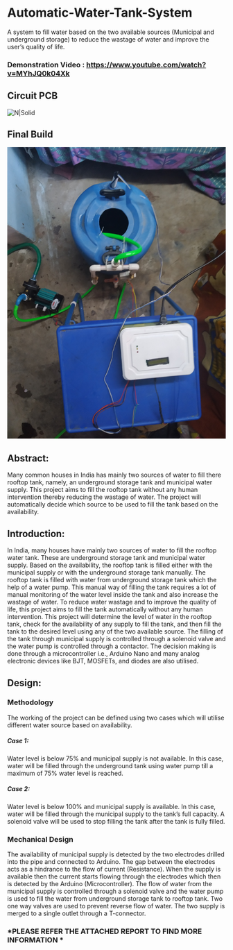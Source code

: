 # Automatic-Water-Tank-System
A system to fill water based on the two available sources (Municipal and underground storage) to reduce the wastage of water and improve the user’s quality of life. 

### Demonstration Video : https://www.youtube.com/watch?v=MYhJQ0k04Xk

## Circuit PCB
![N|Solid](https://github.com/naman-tanwar/Automatic-Water-Tank-System/blob/main/Photos/IMG_20211016_184807.jpg)
## Final Build
![N|Solid](https://github.com/naman-tanwar/Automatic-Water-Tank-System/blob/main/Photos/IMG_20211107_113342.jpg)

## Abstract:
Many common houses in India has mainly two sources of water to fill there rooftop tank, namely, an underground storage tank and municipal water supply. This project aims to fill the rooftop tank without any human intervention thereby reducing the wastage of water. The project will automatically decide which source to be used to fill the tank based on the availability.

## Introduction:
In India, many houses have mainly two sources of water to fill the rooftop water tank. These are underground storage tank and municipal water supply. Based on the availability, the rooftop tank is filled either with the municipal supply or with the underground storage tank manually. The rooftop tank is filled with water from underground storage tank which the help of a water pump.
This manual way of filling the tank requires a lot of manual monitoring of the water level inside the tank and also increase the wastage of water. To reduce water wastage and to improve the quality of life, this project aims to fill the tank automatically without any human intervention.
This project will determine the level of water in the rooftop tank, check for the availability of any supply to fill the tank, and then fill the tank to the desired level using any of the two available source. The filling of the tank through municipal supply is controlled through a solenoid valve and the water pump is controlled through a contactor. The decision making is done through a microcontroller i.e., Arduino Nano and many analog electronic devices like BJT, MOSFETs, and diodes are also utilised.

## Design:
### Methodology
The working of the project can be defined using two cases which will utilise different water source based on availability.
##### Case 1:
Water level is below 75% and municipal supply is not available.
In this case, water will be filled through the underground tank using water pump till a maximum of 75% water level is reached.
##### Case 2:
Water level is below 100% and municipal supply is available.
In this case, water will be filled through the municipal supply to the tank’s full capacity. A solenoid valve will be used to stop filling the tank after the tank is fully filled.

### Mechanical Design
The availability of municipal supply is detected by the two electrodes drilled into the pipe and connected to Arduino. The gap between the electrodes acts as a hindrance to the flow of current (Resistance). When the supply is available then the current starts flowing through the electrodes which then is detected by the Arduino (Microcontroller).
The flow of water from the municipal supply is controlled through a solenoid valve and the water pump is used to fill the water from underground storage tank to rooftop tank.
Two one way valves are used to prevent reverse flow of water. The two supply is merged to a single outlet through a T-connector.


### *PLEASE REFER THE ATTACHED REPORT TO FIND MORE INFORMATION *
